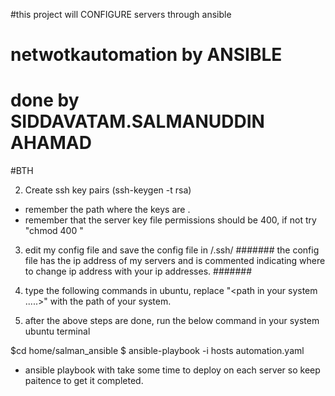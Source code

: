 
#this project will CONFIGURE servers through ansible
# netwotkautomation by ANSIBLE
# done by SIDDAVATAM.SALMANUDDIN AHAMAD
#BTH 

2. Create ssh key pairs (ssh-keygen -t rsa) 
- remember the path where the keys are .
- remember that the server key file permissions should be 400, if not try "chmod 400 <private key path> "

3. edit my config file and save the config file in /.ssh/
#######
the config file has the ip address of my servers and is commented indicating where to change ip address with your ip addresses.
#######

4. type the following commands in ubuntu, replace "<path in your system .....>" with the path of your system.

3. after the above steps are done, run the below command in your system ubuntu terminal

$cd home/salman_ansible
$ ansible-playbook -i hosts automation.yaml

- ansible playbook with take some time to deploy on each server so keep paitence to get it completed.
